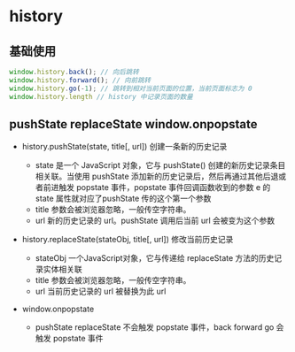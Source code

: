 # history

## 基础使用

```js
window.history.back(); // 向后跳转
window.history.forward(); // 向前跳转
window.history.go(-1); // 跳转到相对当前页面的位置，当前页面标志为 0
window.history.length // history 中记录页面的数量
```

## pushState replaceState window.onpopstate

* history.pushState(state, title[, url]) 创建一条新的历史记录
    * state 是一个 JavaScript 对象，它与 pushState() 创建的新历史记录条目相关联。当使用 pushState 添加新的历史记录后，然后再通过其他后退或者前进触发 popstate 事件，popstate 事件回调函数收到的参数 e 的 state 属性就对应了pushState 传的这个第一个参数
    * title 参数会被浏览器忽略，一般传空字符串。
    * url 新的历史记录的 url。pushState 调用后当前 url 会被变为这个参数

* history.replaceState(stateObj, title[, url]) 修改当前历史记录
    * stateObj 一个JavaScript对象，它与传递给 replaceState 方法的历史记录实体相关联
    * title 参数会被浏览器忽略，一般传空字符串。
    * url 当前历史记录的 url 被替换为此 url

* window.onpopstate
    * pushState replaceState 不会触发 popstate 事件，back forward go 会触发 popstate 事件